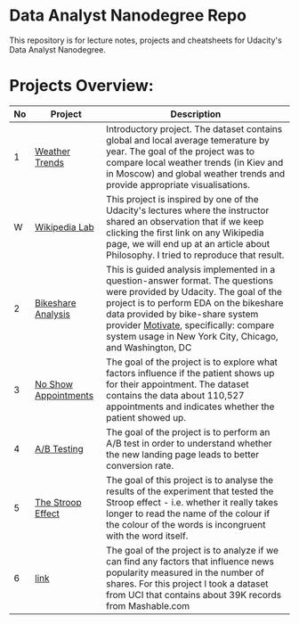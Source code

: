 # Data Analyst Nanodegree Repo

This repository is for lecture notes, projects and cheatsheets for Udacity's Data Analyst Nanodegree. 

# Projects Overview: 

No | Project | Description
------------ | ------------- | ------------
1 | [Weather Trends](https://github.com/AnaMakarevich/DAND/blob/master/Projects/Project_1_WeatherTrends/WeatherTrends.md) | Introductory project. The dataset contains global and local average temerature by year. The goal of the project was to compare local weather trends (in Kiev and in Moscow) and global weather trends and provide appropriate visualisations.  
W | [Wikipedia Lab](https://github.com/AnaMakarevich/DAND/blob/master/Projects/Project_W_WikipediaLab/WikipediaLab.md) | This project is inspired by one of the Udacity's lectures where the instructor shared an observation that if we keep clicking the first link on any Wikipedia page, we will end up at an article about Philosophy. I tried to reproduce that result.  
2 | [Bikeshare Analysis](https://github.com/AnaMakarevich/DAND/blob/master/Projects/Project_2_BikeShareAnalysis/Bike_Share_Analysis.md) | This is guided analysis implemented in a question-answer format. The questions were provided by Udacity. The goal of the project is to perform EDA on the bikeshare data provided by bike-share system provider [Motivate](https://www.motivateco.com/), specifically: compare system usage in New York City, Chicago, and Washington, DC  
3 | [No Show Appointments](https://github.com/AnaMakarevich/DAND/blob/master/Projects/Project_3_NoShowAppointments/No_Show_Appointments.md) | The goal of the project is to explore what factors influence if the patient shows up for their appointment. The dataset contains the data about 110,527 appointments and indicates whether the patient showed up.  
4 | [A/B Testing](https://github.com/AnaMakarevich/DAND/blob/master/Projects/Project_4_ABTesting/Website_AB_Testing.md) | The goal of the project is to perform an A/B test in order to understand whether the new landing page leads to better conversion rate.  
5 | [The Stroop Effect](https://github.com/AnaMakarevich/DAND/blob/master/Projects/Project_5_TheStroopEffect/TheStroopEffect.md) | The goal of this project is to analyse the results of the experiment that tested the Stroop effect - i.e. whether it really takes longer to read the name of the colour if the colour of the words is incongruent with the word itself.  
6 | [link](https://github.com/AnaMakarevich/DAND/blob/master/Projects/Project_6_OnlineNewsPopularity/OnlineNewsPopularityAnalysis.md) | The goal of the project is to analyze if we can find any factors that influence news popularity measured in the number of shares. For this project I took a dataset from UCI that contains about 39K records from Mashable.com 
